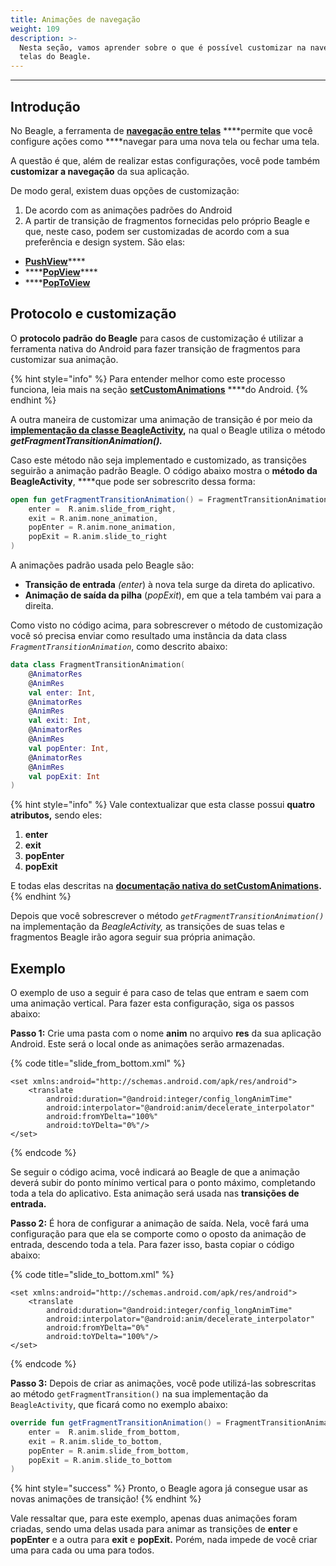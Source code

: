 ```yaml
---
title: Animações de navegação
weight: 109
description: >-
  Nesta seção, vamos aprender sobre o que é possível customizar na navegação de
  telas do Beagle.
---
```


---

## Introdução

No Beagle, a ferramenta de [**navegação entre telas**](../../navegacao-de-telas.md) ****permite que você configure ações como ****navegar para uma nova tela ou fechar uma tela.

A questão é que, além de realizar estas configurações, você pode também **customizar a navegação** da sua aplicação. 

De modo geral, existem duas opções de customização: 

1. De acordo com as animações padrões do Android 
2. A partir de transição de fragmentos fornecidas pelo próprio Beagle e que, neste caso, podem ser customizadas de acordo com a sua preferência e design system. São elas: 

* [**PushView**](../../../api/api-acoes/navigate/pushview.md)\*\*\*\*
* \*\*\*\*[**PopView**](../../../api/api-acoes/navigate/popview.md)\*\*\*\*
* \*\*\*\*[**PopToView**](../../../api/api-acoes/navigate/poptoview.md)

## Protocolo e customização

O **protocolo padrão** **do Beagle** para casos de customização é utilizar a ferramenta nativa do Android para fazer transição de fragmentos para customizar sua animação. 

{% hint style="info" %}
Para entender melhor como este processo funciona, leia mais na seção [**setCustomAnimations**](https://developer.android.com/reference/android/app/FragmentTransaction#setCustomAnimations%28int,%20int,%20int,%20int%29) ****do Android. 
{% endhint %}

A outra maneira de customizar uma animação de transição é por meio da [**implementação da classe BeagleActivity**](../../../get-started/new-project/case-android/#passo-4-criando-o-appbeagleactivity)**,** na qual o Beagle utiliza o método _**getFragmentTransitionAnimation\(\).**_ 

Caso este método não seja implementado e customizado, as transições seguirão a animação padrão Beagle. O código abaixo mostra o **método da BeagleActivity**, ****que pode ser sobrescrito dessa forma:

```kotlin
open fun getFragmentTransitionAnimation() = FragmentTransitionAnimation(
    enter =  R.anim.slide_from_right,
    exit = R.anim.none_animation,
    popEnter = R.anim.none_animation,
    popExit = R.anim.slide_to_right
)
```

 A animações padrão usada pelo Beagle são: 

* **Transição de entrada** _\(enter_\) à nova tela surge da direta do aplicativo.
* **Animação de saída da pilha** \(_popExit_\), em que a tela também vai para a direita.

Como visto no código acima, para sobrescrever o método de customização você só precisa enviar como resultado uma instância da data class _`FragmentTransitionAnimation`_, como descrito abaixo:

```kotlin
data class FragmentTransitionAnimation(
    @AnimatorRes
    @AnimRes
    val enter: Int,
    @AnimatorRes
    @AnimRes
    val exit: Int,
    @AnimatorRes
    @AnimRes
    val popEnter: Int,
    @AnimatorRes
    @AnimRes
    val popExit: Int
)
```

{% hint style="info" %}
Vale contextualizar que esta classe possui **quatro atributos,** sendo eles: 

1. **enter**
2. **exit**
3. **popEnter**
4. **popExit** 

E todas elas descritas na [**documentação nativa do setCustomAnimations**](https://developer.android.com/reference/android/app/FragmentTransaction#setCustomAnimations%28int,%20int,%20int,%20int%29)**.**
{% endhint %}

Depois que você sobrescrever o método _`getFragmentTransitionAnimation()`_ na implementação da _BeagleActivity,_ as transições de suas telas e fragmentos Beagle irão agora seguir sua própria animação.

## Exemplo

O exemplo de uso a seguir é para caso de telas que entram e saem com uma animação vertical. Para fazer esta configuração, siga os passos abaixo: 

**Passo 1:** Crie uma pasta com o nome **anim** no arquivo **res** da sua aplicação Android. Este será o local onde as animações serão armazenadas.

{% code title="slide\_from\_bottom.xml" %}
```markup
<set xmlns:android="http://schemas.android.com/apk/res/android">
    <translate
        android:duration="@android:integer/config_longAnimTime"
        android:interpolator="@android:anim/decelerate_interpolator"
        android:fromYDelta="100%"
        android:toYDelta="0%"/>
</set>
```
{% endcode %}

Se seguir o código acima, você indicará ao Beagle de que a animação deverá subir do ponto mínimo vertical para o ponto máximo, completando toda a tela do aplicativo. Esta animação será usada nas **transições de entrada.**

**Passo 2:**  É hora de configurar a animação de saída. Nela, você fará uma configuração para que ela se comporte como o oposto da animação de entrada, descendo toda a tela . Para fazer isso, basta copiar o código abaixo:  

{% code title="slide\_to\_bottom.xml" %}
```markup
<set xmlns:android="http://schemas.android.com/apk/res/android">
    <translate
        android:duration="@android:integer/config_longAnimTime"
        android:interpolator="@android:anim/decelerate_interpolator"
        android:fromYDelta="0%"
        android:toYDelta="100%"/>
</set>
```
{% endcode %}

**Passo 3:** Depois de criar as animações, você pode utilizá-las sobrescritas ao método `getFragmentTransition()` na sua implementação da `BeagleActivity`, que ficará como no exemplo abaixo:

```kotlin
override fun getFragmentTransitionAnimation() = FragmentTransitionAnimation(
    enter =  R.anim.slide_from_bottom,
    exit = R.anim.slide_to_bottom,
    popEnter = R.anim.slide_from_bottom,
    popExit = R.anim.slide_to_bottom
)
```

{% hint style="success" %}
 Pronto, o Beagle agora já consegue usar as novas animações de transição!
{% endhint %}

Vale ressaltar que, para este exemplo, apenas duas animações foram criadas, sendo uma delas usada para animar as transições de **enter** e **popEnter** e a outra para **exit** e **popExit.** Porém, nada impede de você criar uma para cada ou uma para todos.
